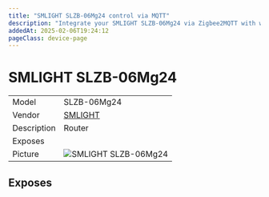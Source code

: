 ```yaml
---
title: "SMLIGHT SLZB-06Mg24 control via MQTT"
description: "Integrate your SMLIGHT SLZB-06Mg24 via Zigbee2MQTT with whatever smart home infrastructure you are using without the vendor's bridge or gateway."
addedAt: 2025-02-06T19:24:12
pageClass: device-page
---
```


<!-- !!!! -->
<!-- ATTENTION: This file is auto-generated through docgen! -->
<!-- You can only edit the "Notes"-Section between the two comment lines "Notes BEGIN" and "Notes END". -->
<!-- Do not use h1 or h2 heading within "## Notes"-Section. -->
<!-- !!!! -->

# SMLIGHT SLZB-06Mg24

|     |     |
|-----|-----|
| Model | SLZB-06Mg24  |
| Vendor  | [SMLIGHT](/supported-devices/#v=SMLIGHT)  |
| Description | Router |
| Exposes |  |
| Picture | ![SMLIGHT SLZB-06Mg24](https://www.zigbee2mqtt.io/images/devices/SLZB-06Mg24.png) |


<!-- Notes BEGIN: You can edit here. Add "## Notes" headline if not already present. -->


<!-- Notes END: Do not edit below this line -->




## Exposes



